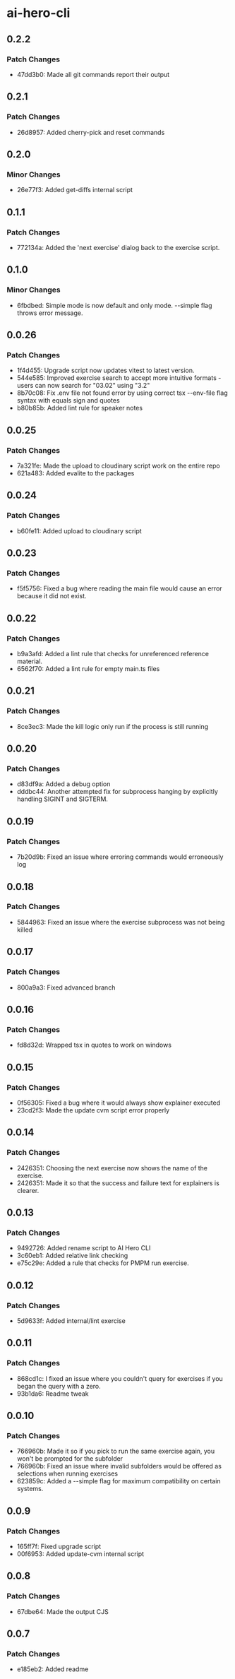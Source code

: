 # ai-hero-cli

## 0.2.2

### Patch Changes

- 47dd3b0: Made all git commands report their output

## 0.2.1

### Patch Changes

- 26d8957: Added cherry-pick and reset commands

## 0.2.0

### Minor Changes

- 26e77f3: Added get-diffs internal script

## 0.1.1

### Patch Changes

- 772134a: Added the 'next exercise' dialog back to the exercise script.

## 0.1.0

### Minor Changes

- 6fbdbed: Simple mode is now default and only mode. --simple flag throws error message.

## 0.0.26

### Patch Changes

- 1f4d455: Upgrade script now updates vitest to latest version.
- 544e585: Improved exercise search to accept more intuitive formats - users can now search for "03.02" using "3.2"
- 8b70c08: Fix .env file not found error by using correct tsx --env-file flag syntax with equals sign and quotes
- b80b85b: Added lint rule for speaker notes

## 0.0.25

### Patch Changes

- 7a321fe: Made the upload to cloudinary script work on the entire repo
- 621a483: Added evalite to the packages

## 0.0.24

### Patch Changes

- b60fe11: Added upload to cloudinary script

## 0.0.23

### Patch Changes

- f5f5756: Fixed a bug where reading the main file would cause an error because it did not exist.

## 0.0.22

### Patch Changes

- b9a3afd: Added a lint rule that checks for unreferenced reference material.
- 6562f70: Added a lint rule for empty main.ts files

## 0.0.21

### Patch Changes

- 8ce3ec3: Made the kill logic only run if the process is still running

## 0.0.20

### Patch Changes

- d83df9a: Added a debug option
- dddbc44: Another attempted fix for subprocess hanging by explicitly handling SIGINT and SIGTERM.

## 0.0.19

### Patch Changes

- 7b20d9b: Fixed an issue where erroring commands would erroneously log

## 0.0.18

### Patch Changes

- 5844963: Fixed an issue where the exercise subprocess was not being killed

## 0.0.17

### Patch Changes

- 800a9a3: Fixed advanced branch

## 0.0.16

### Patch Changes

- fd8d32d: Wrapped tsx in quotes to work on windows

## 0.0.15

### Patch Changes

- 0f56305: Fixed a bug where it would always show explainer executed
- 23cd2f3: Made the update cvm script error properly

## 0.0.14

### Patch Changes

- 2426351: Choosing the next exercise now shows the name of the exercise.
- 2426351: Made it so that the success and failure text for explainers is clearer.

## 0.0.13

### Patch Changes

- 9492726: Added rename script to AI Hero CLI
- 3c60eb1: Added relative link checking
- e75c29e: Added a rule that checks for PMPM run exercise.

## 0.0.12

### Patch Changes

- 5d9633f: Added internal/lint exercise

## 0.0.11

### Patch Changes

- 868cd1c: I fixed an issue where you couldn't query for exercises if you began the query with a zero.
- 93b1da6: Readme tweak

## 0.0.10

### Patch Changes

- 766960b: Made it so if you pick to run the same exercise again, you won't be prompted for the subfolder
- 766960b: Fixed an issue where invalid subfolders would be offered as selections when running exercises
- 623859c: Added a --simple flag for maximum compatibility on certain systems.

## 0.0.9

### Patch Changes

- 165ff7f: Fixed upgrade script
- 00f6953: Added update-cvm internal script

## 0.0.8

### Patch Changes

- 67dbe64: Made the output CJS

## 0.0.7

### Patch Changes

- e185eb2: Added readme
